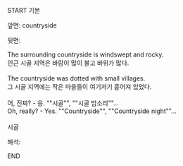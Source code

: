 START
기본

앞면:
countryside


뒷면:
 <div>The surrounding countryside is windswept and rocky. </div><div>인근 시골 지역은 바람이 많이 불고 바위가 많다.</div><div><br></div><div><div>The countryside was dotted with small villages. </div><div><div>그 시골 지역에는 작은 마을들이 여기저기 흩어져 있었다.</div></div></div><div><br></div><div><div><div>어, 진짜? - 응. ""시골"", ""시골 밤소리""...</div></div><div><div>Oh, really? - Yes. ""Countryside"", ""Countryside night""...</div></div></div><div><br></div><div>시골 <div>


해석:
<!--ID: 1746614453679-->
END